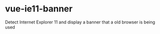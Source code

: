 # vue-ie11-banner
Detect Internet Explorer 11 and display a banner that a old browser is being used
